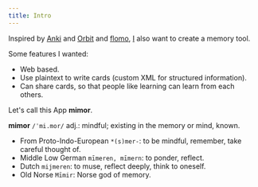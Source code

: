 ```yaml
---
title: Intro
---
```


Inspired by [Anki](https://apps.ankiweb.net/)
and [Orbit](https://withorbit.com)
and [flomo](https://flomoapp.com),
[I](https://xieyuheng.com) also want to create a memory tool.

Some features I wanted:

- Web based.
- Use plaintext to write cards (custom XML for structured information).
- Can share cards, so that people like learning can learn from each others.

Let's call this App **mimor**.

**mimor** `/ˈmi.mor/` adj.: mindful; existing in the memory or mind, known.

- From Proto-Indo-European `*(s)mer-`: to be mindful, remember, take careful thought of.
- Middle Low German `mīmeren, mīmern`: to ponder, reflect.
- Dutch `mijmeren`: to muse, reflect deeply, think to oneself.
- Old Norse `Mīmir`: Norse god of memory.
